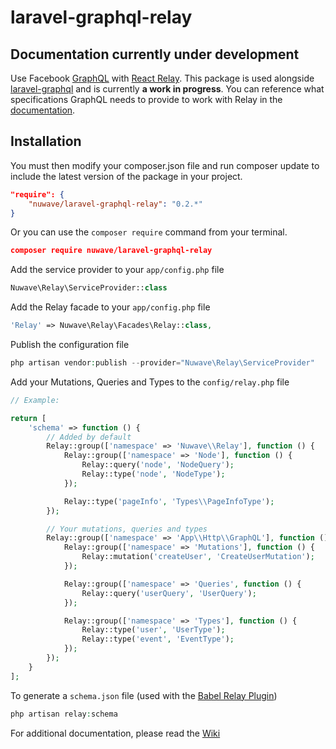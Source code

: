 # laravel-graphql-relay

## Documentation currently under development

Use Facebook [GraphQL](http://facebook.github.io/graphql/) with [React Relay](https://facebook.github.io/relay/). This package is used alongside [laravel-graphql](https://github.com/Folkloreatelier/laravel-graphql) and is currently **a work in progress**. You can reference what specifications GraphQL needs to provide to work with Relay in the [documentation](https://facebook.github.io/relay/docs/graphql-relay-specification.html#content).

## Installation

You must then modify your composer.json file and run composer update to include the latest version of the package in your project.

```json
"require": {
    "nuwave/laravel-graphql-relay": "0.2.*"
}
```

Or you can use the ```composer require``` command from your terminal.

```json
composer require nuwave/laravel-graphql-relay
```

Add the service provider to your ```app/config.php``` file

```php
Nuwave\Relay\ServiceProvider::class
```

Add the Relay facade to your ```app/config.php``` file

```php
'Relay' => Nuwave\Relay\Facades\Relay::class,
```

Publish the configuration file

```php
php artisan vendor:publish --provider="Nuwave\Relay\ServiceProvider"
```

Add your Mutations, Queries and Types to the ```config/relay.php``` file

```php
// Example:

return [
    'schema' => function () {
        // Added by default
        Relay::group(['namespace' => 'Nuwave\\Relay'], function () {
            Relay::group(['namespace' => 'Node'], function () {
                Relay::query('node', 'NodeQuery');
                Relay::type('node', 'NodeType');
            });

            Relay::type('pageInfo', 'Types\\PageInfoType');
        });

        // Your mutations, queries and types
        Relay::group(['namespace' => 'App\\Http\\GraphQL'], function () {
            Relay::group(['namespace' => 'Mutations'], function () {
                Relay::mutation('createUser', 'CreateUserMutation');
            });

            Relay::group(['namespace' => 'Queries', function () {
                Relay::query('userQuery', 'UserQuery');
            });

            Relay::group(['namespace' => 'Types'], function () {
                Relay::type('user', 'UserType');
                Relay::type('event', 'EventType');
            });
        });
    }
];
```

To generate a ```schema.json``` file (used with the [Babel Relay Plugin](https://facebook.github.io/relay/docs/guides-babel-plugin.html#content))

```php
php artisan relay:schema
```

For additional documentation, please read the [Wiki](https://github.com/nuwave/laravel-graphql-relay/wiki/1.-GraphQL-and-Relay)
